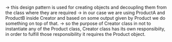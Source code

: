 -> this design pattern is used for creating objects and decoupling them from the 
   class where they are required 
-> in our case we are using ProductA and ProductB inside Creator and based on some 
   output given by Product we do something on top of that.
-> so the purpose of Creator class in not to instantiate any of the Product class,
   Creator class has its own responsibiity, in order to fulfill those responsibility
   it requires the Product object.